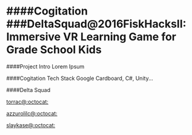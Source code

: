####Cogitation
###DeltaSquad@2016FiskHacksII: Immersive VR Learning Game for Grade School Kids
======
####Project Intro
Lorem Ipsum

####Cogitation Tech Stack
Google Cardboard, C#, Unity...

####Delta Squad

[torrac@:octocat:](https://github.com/torrac)

[azzurolilc@:octocat:](https://github.com/azzurolilc)

[slaykase@:octocat:](https://github.com/slaykase)

